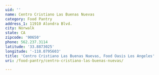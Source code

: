 ```yaml
---
uid: ''
name: Centro Cristiano Las Buenas Nuevas
category: Food Pantry
address_1: 11910 Alondra Blvd.
city: Norwalk
state: CA
zipcode: '90650'
phone: 562.237.3114
latitude: '33.8873025'
longitude: '-118.0795603'
title: 'Centro Cristiano Las Buenas Nuevas, Food Oasis Los Angeles'
uri: /food-pantry/centro-cristiano-las-buenas-nuevas/

---
```

